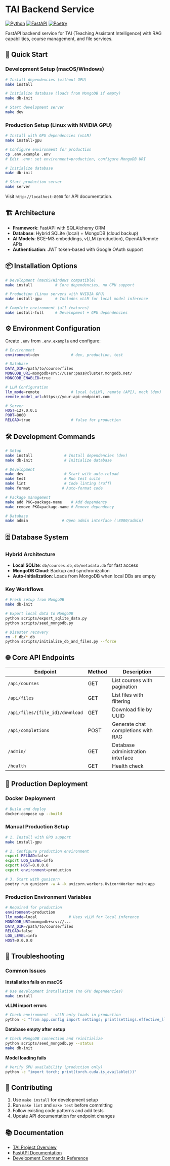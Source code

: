 # TAI Backend Service

[![Python](https://img.shields.io/badge/python-3.10+-blue.svg)](https://www.python.org/downloads/)
[![FastAPI](https://img.shields.io/badge/FastAPI-0.115+-green.svg)](https://fastapi.tiangolo.com/)
[![Poetry](https://img.shields.io/badge/poetry-1.4+-blue.svg)](https://python-poetry.org/)

FastAPI backend service for TAI (Teaching Assistant Intelligence) with RAG capabilities, course management, and file services.

## 🚀 Quick Start

### Development Setup (macOS/Windows)

```bash
# Install dependencies (without GPU)
make install

# Initialize database (loads from MongoDB if empty)
make db-init

# Start development server
make dev
```

### Production Setup (Linux with NVIDIA GPU)

```bash
# Install with GPU dependencies (vLLM)
make install-gpu

# Configure environment for production
cp .env.example .env
# Edit .env: set environment=production, configure MongoDB URI

# Initialize database
make db-init

# Start production server
make server
```

Visit `http://localhost:8000` for API documentation.

## 🏗️ Architecture

- **Framework**: FastAPI with SQLAlchemy ORM
- **Database**: Hybrid SQLite (local) + MongoDB (cloud backup)
- **AI Models**: BGE-M3 embeddings, vLLM (production), OpenAI/Remote APIs
- **Authentication**: JWT token-based with Google OAuth support

## 📦 Installation Options

```bash
# Development (macOS/Windows compatible)
make install          # Core dependencies, no GPU support

# Production (Linux servers with NVIDIA GPU)
make install-gpu      # Includes vLLM for local model inference

# Complete environment (all features)
make install-full     # Development + GPU dependencies
```

## ⚙️ Environment Configuration

Create `.env` from `.env.example` and configure:

```bash
# Environment
environment=dev              # dev, production, test

# Database
DATA_DIR=/path/to/course/files
MONGODB_URI=mongodb+srv://user:pass@cluster.mongodb.net/
MONGODB_ENABLED=true

# LLM Configuration
llm_mode=remote              # local (vLLM), remote (API), mock (dev)
remote_model_url=https://your-api-endpoint.com

# Server
HOST=127.0.0.1
PORT=8000
RELOAD=true                  # false for production
```

## 🛠️ Development Commands

```bash
# Setup
make install              # Install dependencies (dev)
make db-init              # Initialize database

# Development
make dev                  # Start with auto-reload
make test                 # Run test suite
make lint                 # Code linting (ruff)
make format              # Auto-format code

# Package management
make add PKG=package-name    # Add dependency
make remove PKG=package-name # Remove dependency

# Database
make admin               # Open admin interface (:8000/admin)
```

## 🗄️ Database System

### Hybrid Architecture
- **Local SQLite**: `db/courses.db`, `db/metadata.db` for fast access
- **MongoDB Cloud**: Backup and synchronization
- **Auto-initialization**: Loads from MongoDB when local DBs are empty

### Key Workflows

```bash
# Fresh setup from MongoDB
make db-init

# Export local data to MongoDB
python scripts/export_sqlite_data.py
python scripts/seed_mongodb.py

# Disaster recovery
rm -f db/*.db
python scripts/initialize_db_and_files.py --force
```

## 🌐 Core API Endpoints

| Endpoint | Method | Description |
|----------|--------|-------------|
| `/api/courses` | GET | List courses with pagination |
| `/api/files` | GET | List files with filtering |
| `/api/files/{file_id}/download` | GET | Download file by UUID |
| `/api/completions` | POST | Generate chat completions with RAG |
| `/admin/` | GET | Database administration interface |
| `/health` | GET | Health check |

## 🚀 Production Deployment

### Docker Deployment

```bash
# Build and deploy
docker-compose up --build
```

### Manual Production Setup

```bash
# 1. Install with GPU support
make install-gpu

# 2. Configure production environment
export RELOAD=false
export LOG_LEVEL=info
export HOST=0.0.0.0
export environment=production

# 3. Start with gunicorn
poetry run gunicorn -w 4 -k uvicorn.workers.UvicornWorker main:app
```

### Production Environment Variables

```bash
# Required for production
environment=production
llm_mode=local              # Uses vLLM for local inference
MONGODB_URI=mongodb+srv://...
DATA_DIR=/path/to/course/files
RELOAD=false
LOG_LEVEL=info
HOST=0.0.0.0
```

## 🔧 Troubleshooting

### Common Issues

**Installation fails on macOS**
```bash
# Use development installation (no GPU dependencies)
make install
```

**vLLM import errors**
```bash
# Check environment - vLLM only loads in production
python -c "from app.config import settings; print(settings.effective_llm_mode)"
```

**Database empty after setup**
```bash
# Check MongoDB connection and reinitialize
python scripts/seed_mongodb.py --status
make db-init
```

**Model loading fails**
```bash
# Verify GPU availability (production only)
python -c "import torch; print(torch.cuda.is_available())"
```

## 🤝 Contributing

1. Use `make install` for development setup
2. Run `make lint` and `make test` before committing
3. Follow existing code patterns and add tests
4. Update API documentation for endpoint changes

## 📚 Documentation

- [TAI Project Overview](../../README.md)
- [FastAPI Documentation](https://fastapi.tiangolo.com/)
- [Development Commands Reference](./Makefile)